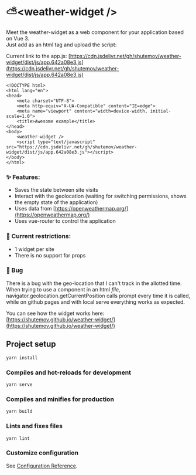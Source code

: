 # ⛅\<weather-widget \/\>
Meet the weather-widget as a web component for your application based on Vue 3.  
Just add <weather-widget /> as an html tag and upload the script:

Current link to the app.js: [https://cdn.jsdelivr.net/gh/shutemov/weather-widget/dist/js/app.642a08e3.js](https://cdn.jsdelivr.net/gh/shutemov/weather-widget/dist/js/app.642a08e3.js)  

```
<!DOCTYPE html>
<html lang="en">
<head>
    <meta charset="UTF-8">
    <meta http-equiv="X-UA-Compatible" content="IE=edge">
    <meta name="viewport" content="width=device-width, initial-scale=1.0">
    <title>Awesome example</title>
</head>
<body>
    <weather-widget />
    <script type="text/javascript" src="https://cdn.jsdelivr.net/gh/shutemov/weather-widget/dist/js/app.642a08e3.js"></script>
</body>
</html>
```

### ✨ Features:
+ Saves the state between site visits
+ Interact with the geolocation (waiting for switching permissions, shows the empty state of the application)
+ Uses data from [https://openweathermap.org/](https://openweathermap.org/)
+ Uses vue-router to control the application

### 🚧 Current restrictions:
+ 1 widget per site
+ There is no support for props

### 🐞 Bug

There is a bug with the geo-location that I can't track in the allotted time.  
When trying to use a component in an html _file_, navigator.geolocation.getCurrentPosition calls prompt every time it is called, while on github pages and with local serve everything works as expected.

You can see how the widget works here: [https://shutemov.github.io/weather-widget/](https://shutemov.github.io/weather-widget/)

## Project setup
```
yarn install
```

### Compiles and hot-reloads for development
```
yarn serve
```

### Compiles and minifies for production
```
yarn build
```

### Lints and fixes files
```
yarn lint
```

### Customize configuration
See [Configuration Reference](https://cli.vuejs.org/config/).
